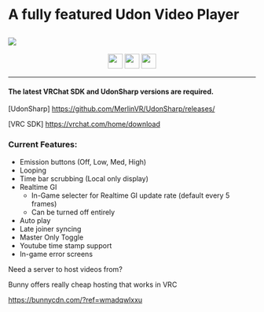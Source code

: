 # A fully featured Udon Video Player
![](https://raw.githubusercontent.com/VrcUdon/UdonVideoplayer/main/.github/World%20Icon_small.png)
---------------------

<p align="center">
  <a href="https://www.patreon.com/TakatoandBeast" target="_blank">
    <img src="https://raw.githubusercontent.com/VrcUdon/Udon/master/.github/Icon/Patreon%20Button.png" height="30"></a>
  <a href="http://discord.gg/dpuxmxr" target="_blank">
    <img src="https://raw.githubusercontent.com/VrcUdon/Udon/master/.github/Icon/Discord%20Button.png" height="30"></a>
  <a href="https://ko-fi.com/takatoandbeast" target="_blank">
    <img src="https://www.ko-fi.com/img/githubbutton_sm.svg" height="30"></a>
</p>

---------------------

#### The latest VRChat SDK and UdonSharp versions are required.

[UdonSharp] https://github.com/MerlinVR/UdonSharp/releases/

[VRC SDK] https://vrchat.com/home/download

### Current Features:
- Emission buttons (Off, Low, Med, High)
- Looping
- Time bar scrubbing (Local only display)
- Realtime GI
  - In-Game selecter for Realtime GI update rate (default every 5 frames)
  - Can be turned off entirely
- Auto play
- Late joiner syncing
- Master Only Toggle
- Youtube time stamp support
- In-game error screens


Need a server to host videos from?

Bunny offers really cheap hosting that works in VRC

https://bunnycdn.com/?ref=wmadqwlxxu
